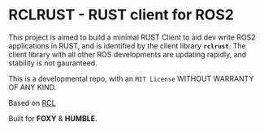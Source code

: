 # RCLRUST - RUST client for ROS2

This project is aimed to build a minimal RUST Client to aid dev write ROS2 applications in RUST, and is identified by the client library **`rclrust`**. The client library with all other ROS developments are updating rapidly, and stability is not gauranteed. 

This is a developmental repo, with an `MIT License` WITHOUT WARRANTY OF ANY KIND.

Based on [RCL](https://github.com/ros2/rcl)

Built for **FOXY** & **HUMBLE**.


